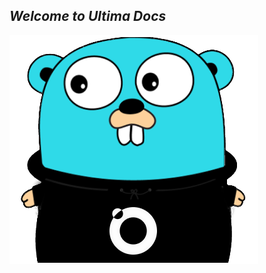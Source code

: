 ## ***Welcome to Ultima Docs***

<img style="margin-left:auto; margin-right:auto;" src="../images/ultima-logo.png"></img>

